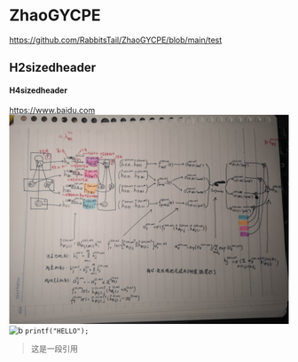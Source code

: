 # ZhaoGYCPE
https://github.com/RabbitsTail/ZhaoGYCPE/blob/main/test
## H2sizedheader
#### H4sizedheader
https://www.baidu.com
![a](/QQ图片20210429011241.jpg)
![b](http://www.gov.cn/xinwen/2021-04/27/5603266/images/7f5502abadbe48b185cc00a29b70d8f5.jpg)
```printf("HELLO");```
>这是一段引用
